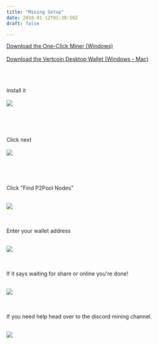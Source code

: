 ```yaml
---
title: "Mining Setup"
date: 2018-01-12T01:30:50Z
draft: false

---
```

<style type="text/css">p img {
      max-width: 440px;
    margin-bottom: 28px;
}


</style>

<a href="">Download the One-Click Miner (Windows)</a>
<br><br>
<a href="">Download the Vertcoin Desktop Wallet (Windows - Mac)</a>
<br><br>
<br><br>

Install it
<br><br>
<img src="../images/1click1.png">
<br><br>
<br><br>
Click next
<br><br>
<img src="../images/1click2.png">

<br><br>
Click "Find P2Pool Nodes"
<br><br>


<img src="../images/1click3.png">

<br><br>
Enter your wallet address
<br><br>


<img src="../images/1click4.png">



<br><br>
If it says waiting for share or online you're done!
<br><br>


<img src="../images/1click5.png">


<br><br>
If you need help head over to the discord mining channel.
<br><br>


<img src="../images/miningchannel.jpg">

